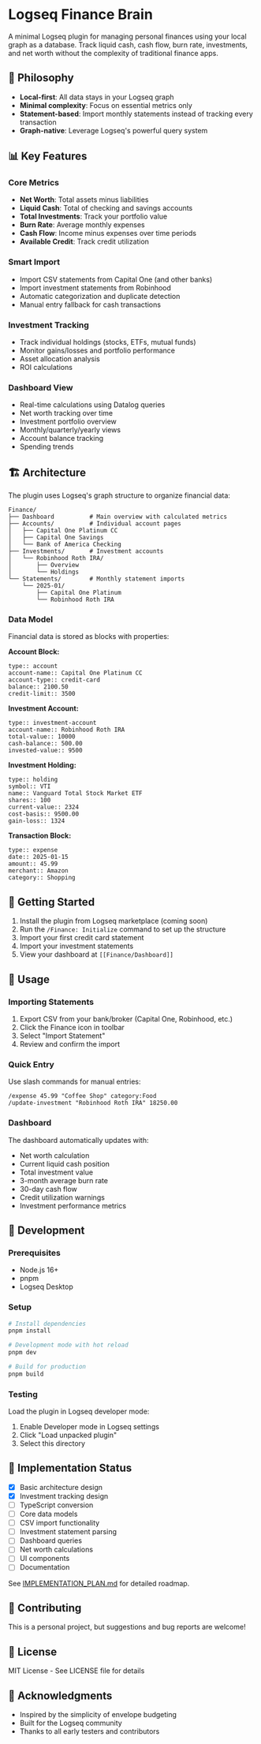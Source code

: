 # Logseq Finance Brain

A minimal Logseq plugin for managing personal finances using your local graph as a database. Track liquid cash, cash flow, burn rate, investments, and net worth without the complexity of traditional finance apps.

## 🎯 Philosophy

- **Local-first**: All data stays in your Logseq graph
- **Minimal complexity**: Focus on essential metrics only
- **Statement-based**: Import monthly statements instead of tracking every transaction
- **Graph-native**: Leverage Logseq's powerful query system

## 📊 Key Features

### Core Metrics

- **Net Worth**: Total assets minus liabilities
- **Liquid Cash**: Total of checking and savings accounts
- **Total Investments**: Track your portfolio value
- **Burn Rate**: Average monthly expenses
- **Cash Flow**: Income minus expenses over time periods
- **Available Credit**: Track credit utilization

### Smart Import

- Import CSV statements from Capital One (and other banks)
- Import investment statements from Robinhood
- Automatic categorization and duplicate detection
- Manual entry fallback for cash transactions

### Investment Tracking

- Track individual holdings (stocks, ETFs, mutual funds)
- Monitor gains/losses and portfolio performance
- Asset allocation analysis
- ROI calculations

### Dashboard View

- Real-time calculations using Datalog queries
- Net worth tracking over time
- Investment portfolio overview
- Monthly/quarterly/yearly views
- Account balance tracking
- Spending trends

## 🏗️ Architecture

The plugin uses Logseq's graph structure to organize financial data:

```
Finance/
├── Dashboard          # Main overview with calculated metrics
├── Accounts/          # Individual account pages
│   ├── Capital One Platinum CC
│   ├── Capital One Savings
│   └── Bank of America Checking
├── Investments/       # Investment accounts
│   └── Robinhood Roth IRA/
│       ├── Overview
│       └── Holdings
└── Statements/        # Monthly statement imports
    └── 2025-01/
        ├── Capital One Platinum
        └── Robinhood Roth IRA
```

### Data Model

Financial data is stored as blocks with properties:

**Account Block:**

```
type:: account
account-name:: Capital One Platinum CC
account-type:: credit-card
balance:: 2100.50
credit-limit:: 3500
```

**Investment Account:**

```
type:: investment-account
account-name:: Robinhood Roth IRA
total-value:: 10000
cash-balance:: 500.00
invested-value:: 9500
```

**Investment Holding:**

```
type:: holding
symbol:: VTI
name:: Vanguard Total Stock Market ETF
shares:: 100
current-value:: 2324
cost-basis:: 9500.00
gain-loss:: 1324
```

**Transaction Block:**

```
type:: expense
date:: 2025-01-15
amount:: 45.99
merchant:: Amazon
category:: Shopping
```

## 🚀 Getting Started

1. Install the plugin from Logseq marketplace (coming soon)
2. Run the `/Finance: Initialize` command to set up the structure
3. Import your first credit card statement
4. Import your investment statements
5. View your dashboard at `[[Finance/Dashboard]]`

## 📖 Usage

### Importing Statements

1. Export CSV from your bank/broker (Capital One, Robinhood, etc.)
2. Click the Finance icon in toolbar
3. Select "Import Statement"
4. Review and confirm the import

### Quick Entry

Use slash commands for manual entries:

```
/expense 45.99 "Coffee Shop" category:Food
/update-investment "Robinhood Roth IRA" 18250.00
```

### Dashboard

The dashboard automatically updates with:

- Net worth calculation
- Current liquid cash position
- Total investment value
- 3-month average burn rate
- 30-day cash flow
- Credit utilization warnings
- Investment performance metrics

## 🔧 Development

### Prerequisites

- Node.js 16+
- pnpm
- Logseq Desktop

### Setup

```bash
# Install dependencies
pnpm install

# Development mode with hot reload
pnpm dev

# Build for production
pnpm build
```

### Testing

Load the plugin in Logseq developer mode:

1. Enable Developer mode in Logseq settings
2. Click "Load unpacked plugin"
3. Select this directory

## 📝 Implementation Status

- [x] Basic architecture design
- [x] Investment tracking design
- [ ] TypeScript conversion
- [ ] Core data models
- [ ] CSV import functionality
- [ ] Investment statement parsing
- [ ] Dashboard queries
- [ ] Net worth calculations
- [ ] UI components
- [ ] Documentation

See [IMPLEMENTATION_PLAN.md](IMPLEMENTATION_PLAN.md) for detailed roadmap.

## 🤝 Contributing

This is a personal project, but suggestions and bug reports are welcome!

## 📄 License

MIT License - See LICENSE file for details

## 🙏 Acknowledgments

- Inspired by the simplicity of envelope budgeting
- Built for the Logseq community
- Thanks to all early testers and contributors
